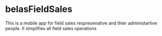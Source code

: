 # belasFieldSales
This is a mobile app for field sales  respresenative and thier administartive people. It simplifies all field sales operations
